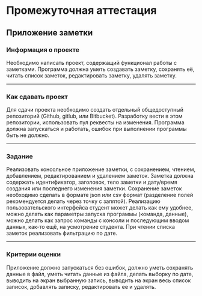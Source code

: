 # Промежуточная аттестация

## Приложение заметки

### Информация о проекте

Необходимо написать проект, содержащий функционал работы с заметками.
Программа должна уметь создавать заметку, сохранять её, читать список
заметок, редактировать заметку, удалять заметку.

---

### Как сдавать проект

Для сдачи проекта необходимо создать отдельный общедоступный
репозиторий (Github, gitlub, или Bitbucket). Разработку вести в этом
репозитории, использовать пул реквесты на изменения. Программа должна
запускаться и работать, ошибок при выполнении программы быть не должно. 

---

### Задание

Реализовать консольное приложение заметки, с сохранением, чтением,
добавлением, редактированием и удалением заметок. Заметка должна
содержать идентификатор, заголовок, тело заметки и дату/время создания
или последнего изменения заметки. Сохранение заметок необходимо сделать
в формате json или csv формат (разделение полей рекомендуется делать через
точку с запятой). Реализацию пользовательского интерфейса студент может
делать как ему удобнее, можно делать как параметры запуска программы
(команда, данные), можно делать как запрос команды с консоли и
последующим вводом данных, как-то ещё, на усмотрение студента.
При чтении списка заметок реализовать фильтрацию по дате.

---

### Критерии оценки

Приложение должно запускаться без ошибок, должно уметь сохранять данные
в файл, уметь читать данные из файла, делать выборку по дате, выводить на
экран выбранную запись, выводить на экран весь список записок, добавлять
записку, редактировать ее и удалять.